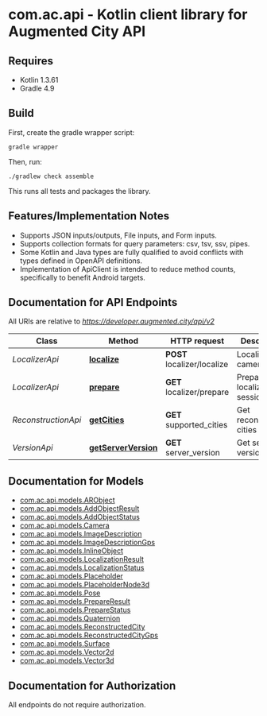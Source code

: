 # com.ac.api - Kotlin client library for Augmented City API

## Requires

* Kotlin 1.3.61
* Gradle 4.9

## Build

First, create the gradle wrapper script:

```
gradle wrapper
```

Then, run:

```
./gradlew check assemble
```

This runs all tests and packages the library.

## Features/Implementation Notes

* Supports JSON inputs/outputs, File inputs, and Form inputs.
* Supports collection formats for query parameters: csv, tsv, ssv, pipes.
* Some Kotlin and Java types are fully qualified to avoid conflicts with types defined in OpenAPI definitions.
* Implementation of ApiClient is intended to reduce method counts, specifically to benefit Android targets.

<a name="documentation-for-api-endpoints"></a>
## Documentation for API Endpoints

All URIs are relative to *https://developer.augmented.city/api/v2*

Class | Method | HTTP request | Description
------------ | ------------- | ------------- | -------------
*LocalizerApi* | [**localize**](docs/LocalizerApi.md#localize) | **POST** localizer/localize | Localize camera
*LocalizerApi* | [**prepare**](docs/LocalizerApi.md#prepare) | **GET** localizer/prepare | Prepare localization session
*ReconstructionApi* | [**getCities**](docs/ReconstructionApi.md#getcities) | **GET** supported_cities | Get reconstructed cities list
*VersionApi* | [**getServerVersion**](docs/VersionApi.md#getserverversion) | **GET** server_version | Get server version


<a name="documentation-for-models"></a>
## Documentation for Models

 - [com.ac.api.models.ARObject](docs/ARObject.md)
 - [com.ac.api.models.AddObjectResult](docs/AddObjectResult.md)
 - [com.ac.api.models.AddObjectStatus](docs/AddObjectStatus.md)
 - [com.ac.api.models.Camera](docs/Camera.md)
 - [com.ac.api.models.ImageDescription](docs/ImageDescription.md)
 - [com.ac.api.models.ImageDescriptionGps](docs/ImageDescriptionGps.md)
 - [com.ac.api.models.InlineObject](docs/InlineObject.md)
 - [com.ac.api.models.LocalizationResult](docs/LocalizationResult.md)
 - [com.ac.api.models.LocalizationStatus](docs/LocalizationStatus.md)
 - [com.ac.api.models.Placeholder](docs/Placeholder.md)
 - [com.ac.api.models.PlaceholderNode3d](docs/PlaceholderNode3d.md)
 - [com.ac.api.models.Pose](docs/Pose.md)
 - [com.ac.api.models.PrepareResult](docs/PrepareResult.md)
 - [com.ac.api.models.PrepareStatus](docs/PrepareStatus.md)
 - [com.ac.api.models.Quaternion](docs/Quaternion.md)
 - [com.ac.api.models.ReconstructedCity](docs/ReconstructedCity.md)
 - [com.ac.api.models.ReconstructedCityGps](docs/ReconstructedCityGps.md)
 - [com.ac.api.models.Surface](docs/Surface.md)
 - [com.ac.api.models.Vector2d](docs/Vector2d.md)
 - [com.ac.api.models.Vector3d](docs/Vector3d.md)


<a name="documentation-for-authorization"></a>
## Documentation for Authorization

All endpoints do not require authorization.
